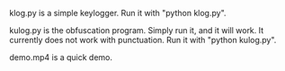 klog.py is a simple keylogger. Run it with "python klog.py".

kulog.py is the obfuscation program. Simply run it, and it will work. It currently does not work with punctuation. Run it with "python kulog.py".

demo.mp4 is a quick demo.

